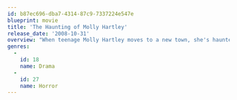 ```yaml
---
id: b87ec696-dba7-4314-87c9-7337224e547e
blueprint: movie
title: 'The Haunting of Molly Hartley'
release_date: '2008-10-31'
overview: "When teenage Molly Hartley moves to a new town, she's haunted by terrifying visions that may have to do with dark secrets from her past. Something evil lurks just beneath the lush surfaces of her private-school world, and it holds the rights to her very soul. On the eve of her 18th birthday, Molly is about to discover the truth of just who or what she is destined to become."
genres:
  -
    id: 18
    name: Drama
  -
    id: 27
    name: Horror
---
```

